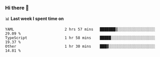 ### Hi there 👋

<!--
**DBvc/DBvc** is a ✨ _special_ ✨ repository because its `README.md` (this file) appears on your GitHub profile.

Here are some ideas to get you started:

- 🔭 I’m currently working on ...
- 🌱 I’m currently learning ...
- 👯 I’m looking to collaborate on ...
- 🤔 I’m looking for help with ...
- 💬 Ask me about ...
- 📫 How to reach me: ...
- 😄 Pronouns: ...
- ⚡ Fun fact: ...
-->

📊 **Last week I spent time on**
<!--START_SECTION:waka-->

```text
YAML                       2 hrs 57 mins   ███████▒░░░░░░░░░░░░░░░░░   29.09 %
TypeScript                 1 hr 58 mins    █████░░░░░░░░░░░░░░░░░░░░   19.37 %
Other                      1 hr 30 mins    ███▓░░░░░░░░░░░░░░░░░░░░░   14.81 %
```

<!--END_SECTION:waka-->
